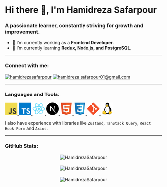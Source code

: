 # Hi there 👋, I'm Hamidreza Safarpour

### A passionate learner, constantly striving for growth and improvement.

- 🔭 I’m currently working as a **Frontend Developer**.
- 🌱 I’m currently learning **Redux, Node.js, and PostgreSQL**.

---

<h3 align="left">Connect with me:</h3>
<p align="left">
<a href="https://linkedin.com/in/hamidrezasafarpour" target="blank"><img align="center" src="https://raw.githubusercontent.com/rahuldkjain/github-profile-readme-generator/master/src/images/icons/Social/linked-in-alt.svg" alt="hamidrezasafarpour" height="30" width="40" /></a>
<a href="mailto:hamidreza.safarpour01@gmail.com"><img align="center" src="https://cdn.simpleicons.org/gmail/EA4335" alt="hamidreza.safarpour01@gmail.com" height="30" width="40" /></a>
</p>

---

<h3 align="left">Languages and Tools:</h3>
<p align="left"> 
  <a href="https://developer.mozilla.org/en-US/docs/Web/JavaScript" target="_blank" rel="noreferrer"> <img src="https://raw.githubusercontent.com/devicons/devicon/master/icons/javascript/javascript-original.svg" alt="javascript" width="40" height="40"/> </a> 
  <a href="https://www.typescriptlang.org/" target="_blank" rel="noreferrer"> <img src="https://raw.githubusercontent.com/devicons/devicon/master/icons/typescript/typescript-original.svg" alt="typescript" width="40" height="40"/> </a> 
  <a href="https://reactjs.org/" target="_blank" rel="noreferrer"> <img src="https://raw.githubusercontent.com/devicons/devicon/master/icons/react/react-original.svg" alt="react" width="40" height="40"/> </a> 
  <a href="https://nextjs.org/" target="_blank" rel="noreferrer"> <img src="https://raw.githubusercontent.com/devicons/devicon/master/icons/nextjs/nextjs-original.svg" alt="nextjs" width="40" height="40"/> </a> 
  <a href="https://www.w3.org/html/" target="_blank" rel="noreferrer"> <img src="https://raw.githubusercontent.com/devicons/devicon/master/icons/html5/html5-original.svg" alt="html5" width="40" height="40"/> </a> 
  <a href="https://www.w3schools.com/css/" target="_blank" rel="noreferrer"> <img src="https://raw.githubusercontent.com/devicons/devicon/master/icons/css3/css3-original.svg" alt="css3" width="40" height="40"/> </a> 
  <a href="https://git-scm.com/" target="_blank" rel="noreferrer"> <img src="https://raw.githubusercontent.com/devicons/devicon/master/icons/git/git-original.svg" alt="git" width="40" height="40"/> </a> 
  <a href="https://www.linux.org/" target="_blank" rel="noreferrer"> <img src="https://raw.githubusercontent.com/devicons/devicon/master/icons/linux/linux-original.svg" alt="linux" width="40" height="40"/> </a> 
</p>

<p>I also have experience with libraries like <code>Zustand</code>, <code>TanStack Query</code>, <code>React Hook Form</code> and <code>Axios</code>.</p>

---

<h3 align="left">GitHub Stats:</h3>
<p align="center">
  <img align="center" src="https://github-readme-stats.vercel.app/api/top-langs/?username=HamidrezaSafarpour&layout=compact&theme=radical" alt="HamidrezaSafarpour" />
  <br/><br/>
  <img align="center" src="https://github-readme-stats.vercel.app/api?username=HamidrezaSafarpour&show_icons=true&theme=radical" alt="HamidrezaSafarpour" />
  <br/><br/>
  <img align="center" src="https://github-readme-streak-stats.herokuapp.com/?user=HamidrezaSafarpour&theme=radical" alt="HamidrezaSafarpour" />
</p>
